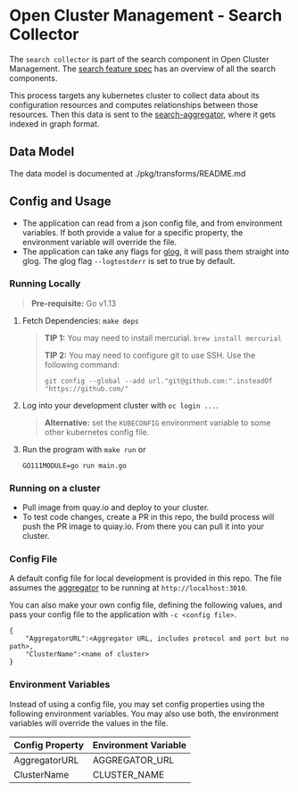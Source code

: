 # Open Cluster Management - Search Collector

The `search collector` is part of the search component in Open Cluster Management. The [search feature spec](https://github.com/open-cluster-management/search/blob/master/feature-spec/search.md) has an overview of all the search components.

This process targets any kubernetes cluster to collect data about its configuration resources and computes relationships between those resources. Then this data is sent to the [search-aggregator](https://github.com/open-cluster-management/search-aggregator), where it gets indexed in graph format.
 

## Data Model
The data model is documented at ./pkg/transforms/README.md


## Config and Usage
- The application can read from a json config file, and from environment variables. If both provide a value for a specific property, the environment variable will override the file.
- The application can take any flags for [glog](https://github.com/golang/glog), it will pass them straight into glog. The glog flag `--logtostderr` is set to true by default.

### Running Locally
> **Pre-requisite:** Go v1.13
1. Fetch Dependencies: `make deps`
    > **TIP 1:** You may need to install mercurial. `brew install mercurial`
    >
    > **TIP 2:** You may need to configure git to use SSH. Use the following command: 
    >
    > `git config --global --add url."git@github.com:".insteadOf "https://github.com/"`
2. Log into your development cluster with `oc login ...`.
    > **Alternative:** set the `KUBECONFIG` environment variable to some other kubernetes config file.
3. Run the program with `make run` or
    ```
    GO111MODULE=go run main.go
    ```

### Running on a cluster
- Pull image from quay.io and deploy to your cluster.
- To test code changes, create a PR in this repo, the build process will push the PR image to quiay.io. From there you can pull it into your cluster.

### Config File
A default config file for local development is provided in this repo. The file assumes the [aggregator](https://github.com/open-cluster-management/search-aggregator) to be running at `http://localhost:3010`. 

You can also make your own config file, defining the following values, and pass your config file to the application with `-c <config file>`. 

```
{
    "AggregatorURL":<Aggregator URL, includes protocol and port but no path>,
    "ClusterName":<name of cluster>
}
```

### Environment Variables
Instead of using a config file, you may set config properties using the following environment variables. You may also use both, the environment variables will override the values in the file.

| Config Property  | Environment Variable |
| -------------    | -------------        |
| AggregatorURL    | AGGREGATOR_URL       |
| ClusterName      | CLUSTER_NAME         |
